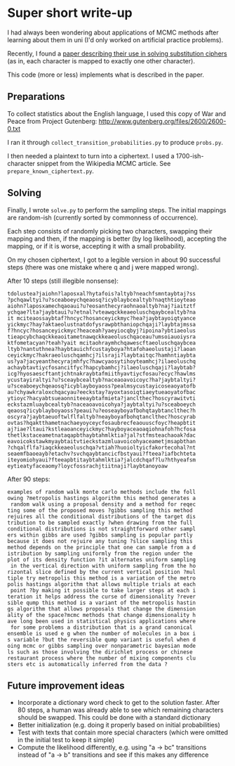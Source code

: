 # Super short write-up

I had always been wondering about applications of MCMC methods after learning about them in uni (I'd only worked on artificial practice problems).

Recently, I found a [paper describing their use in solving substitution ciphers](http://statweb.stanford.edu/~cgates/PERSI/papers/MCMCRev.pdf) (as in, each character is mapped to exactly one other character).

This code (more or less) implements what is described in the paper.

## Preparations

To collect statistics about the English language, I used this copy of War and Peace from Project Gutenberg: http://www.gutenberg.org/files/2600/2600-0.txt

I ran it through `collect_transition_probabilities.py` to produce `probs.py`.

I then needed a plaintext to turn into a ciphertext. I used a 1700-ish-character snippet from the Wikipedia MCMC article. See `prepare_known_ciphertext.py`.

## Solving

Finally, I wrote `solve.py` to perform the sampling steps. The initial mappings are random-ish (currently sorted by commonness of occurrence).

Each step consists of randomly picking two characters, swapping their mapping and then, if the mapping is better (by log likelihood), accepting the mapping, or if it is worse, accepting it with a small probability.

On my chosen ciphertext, I got to a legible version in about 90 successful steps (there was one mistake where q and j were mapped wrong).

After 10 steps (still illegible nonsense):

	tdolustea?jaiohn?laposxal?hytafois?altyb?neachfsmntaybtaj?ss
	?pchqawltyi?u?sceaboeychqeaosq?icyblaybcealtyb?naqthtioyteao
	aiohn?laposxamechqaoaui?u?eosanthecyraohnaoaltyb?naj?iaitztf
	ychqae?lta?jaybtaui?u?etnal?vteawqckkeaeoluschqaybcealtyb?na
	it mciteaossaybtaf?hncyc?hosanceyickmyc?hea?jaybtayoiqtyance
	yickmyc?hay?aktaeolustnatdofysrawpbthaniopchqaji?laybtajmssa
	f?hncyc?hosanceyickmyc?heaceah?yaeyiocqbyj?ipoina?ybtiaeolus
	tieapcybchaqckkeaoitametnawqckkeaeoluschqaceau?umsoiauoiysra
	ktfometacyan?teah?yait mcitaohraymhchqawescftaeoluschqaybcea
	ltyb?nantuthnea?haybtauichfcustayboya?htafohaeolustaji?laoan
	ceyickmyc?hakraeoluschqamhcj?ilsraji?laybtaitqc?hamhntiaybta
	us?ya?jacyeanthecyrajmhfyc?hawcyaosytihoyteamhcj?ilaeoluschq
	achaybtavtiycfosancitfyc?hapcybamhcj?ilaeoluschqaji?laybtab?
	icg?hyosaescftantjchtnakraybtafmiithyavtiycfosau?ecyc?hawlms
	ycustayiraltyi?u?sceaybcealtyb?naceaoavoicoyc?ha?jaybtaltyi?
	u?sceaboeychqeaosq?icyblayboyaoss?pealmsycustayicoseaoyatofb
	au?chyawkraloxchqacyau?eeckstay?ayoxtasoiqtiaeytueaoyatofbac
	ytioyc?hacyabtsueaonniteeaybtafmieta?janclthec?hoscyrawitvti
	eckstazmluaybcealtyb?naceaoavoicohya?jaybtaltyi?u?sceaboeych
	qeaosq?icyblayboyaoss?peaui?u?eoseayboyafbohqtaybtanclthec?h
	oscyra?jaybtaeuoftwlflfaltyb?neayboyafbohqtanclthec?hoscyrab
	ovtas?hqaktthametnachaeyoyceycfosaubrecfeaouuscfoyc?heapbtit
	aj?iae?ltaui?kstleaoanceyickmyc?hayboyaceaoaqiohnafoh?hcfosa
	thetlkstaceametnataqapbthaybtahmlktia?jal?stfmsteachaoak?dac
	eavoicokstawkmyaybtaitvtieckstazmluavoicohyaceametjmsapbthan
	?chqalflfa?iaqckkeaeoluschqa?vtiah?huoioltyicfakortecohal?nt
	seaemfbaoeayb?etachv?svchqaybtancicfbstyaui?fteea?iafbchteta
	iteyomiohyaui?fteeapbtitaybtahmlktia?jalcdchqaf?lu?hthyeafsm
	eytieatyfaceaomy?loycfossrachjtiitnaji?laybtanoyoaw


After 90 steps:

	examples of random walk monte carlo methods include the foll
	owing ?metropolis hastings algorithm this method generates a
	 random walk using a proposal density and a method for reqec
	ting some of the proposed moves ?gibbs sampling this method 
	rejuires all the conditional distributions of the target dis
	tribution to be sampled exactly ?when drawing from the full 
	conditional distributions is not straightforward other sampl
	ers within gibbs are used ?gibbs sampling is popular partly 
	because it does not rejuire any tuning ?slice sampling this 
	method depends on the principle that one can sample from a d
	istribution by sampling uniformly from the region under the 
	plot of its density function ?it alternates uniform sampling
	 in the vertical direction with uniform sampling from the ho
	rizontal slice defined by the current vertical position ?mul
	tiple try metropolis this method is a variation of the metro
	polis hastings algorithm that allows multiple trials at each
	 point ?by making it possible to take larger steps at each i
	teration it helps address the curse of dimensionality ?rever
	sible qump this method is a variant of the metropolis hastin
	gs algorithm that allows proposals that change the dimension
	ality of the space?mcmc methods that change dimensionality h
	ave long been used in statistical physics applications where
	 for some problems a distribution that is a grand canonical 
	ensemble is used e g when the number of molecules in a box i
	s variable ?but the reversible qump variant is useful when d
	oing mcmc or gibbs sampling over nonparametric bayesian mode
	ls such as those involving the dirichlet process or chinese 
	restaurant process where the number of mixing components clu
	sters etc is automatically inferred from the data ?

## Future improvement ideas

- Incorporate a dictionary word check to get to the solution faster. After 80 steps, a human was already able to see which remaining characters should be swapped. This could be done with a standard dictionary
- Better initialization (e.g. doing it properly based on initial probabilities)
- Test with texts that contain more special characters (which were omitted in the initial test to keep it simple)
- Compute the likelihood differently, e.g. using "a -> bc" transitions instead of "a -> b" transitions and see if this makes any difference

